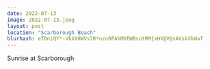 ```yaml
---
date: 2022-07-13
image: 2022-07-13.jpeg
layout: post
location: "Scarborough Beach"
blurhash: eTDn|QY*-VkXX8WVslR*ozo0PA%MVEWBsotRM{xHV@V@sAVskXkWaf
---
```


Sunrise at Scarborough
